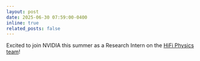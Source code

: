 ```yaml
---
layout: post
date: 2025-06-30 07:59:00-0400
inline: true
related_posts: false
---
```


Excited to join NVIDIA this summer as a Research Intern on the [HiFi Physics team](https://research.nvidia.com/labs/prl/)!
